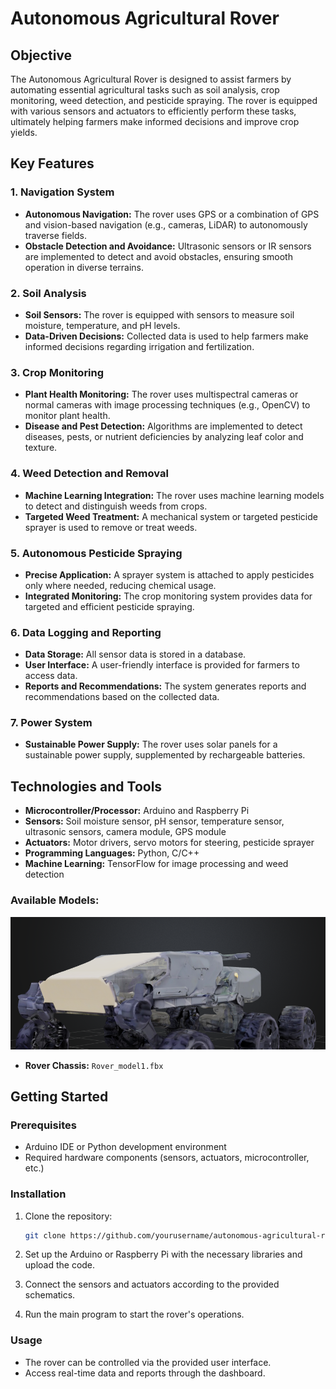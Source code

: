 # Autonomous Agricultural Rover


## Objective
The Autonomous Agricultural Rover is designed to assist farmers by automating essential agricultural tasks such as soil analysis, crop monitoring, weed detection, and pesticide spraying. The rover is equipped with various sensors and actuators to efficiently perform these tasks, ultimately helping farmers make informed decisions and improve crop yields.

## Key Features

### 1. Navigation System
- **Autonomous Navigation:** The rover uses GPS or a combination of GPS and vision-based navigation (e.g., cameras, LiDAR) to autonomously traverse fields.
- **Obstacle Detection and Avoidance:** Ultrasonic sensors or IR sensors are implemented to detect and avoid obstacles, ensuring smooth operation in diverse terrains.

### 2. Soil Analysis
- **Soil Sensors:** The rover is equipped with sensors to measure soil moisture, temperature, and pH levels.
- **Data-Driven Decisions:** Collected data is used to help farmers make informed decisions regarding irrigation and fertilization.

### 3. Crop Monitoring
- **Plant Health Monitoring:** The rover uses multispectral cameras or normal cameras with image processing techniques (e.g., OpenCV) to monitor plant health.
- **Disease and Pest Detection:** Algorithms are implemented to detect diseases, pests, or nutrient deficiencies by analyzing leaf color and texture.

### 4. Weed Detection and Removal
- **Machine Learning Integration:** The rover uses machine learning models to detect and distinguish weeds from crops.
- **Targeted Weed Treatment:** A mechanical system or targeted pesticide sprayer is used to remove or treat weeds.

### 5. Autonomous Pesticide Spraying
- **Precise Application:** A sprayer system is attached to apply pesticides only where needed, reducing chemical usage.
- **Integrated Monitoring:** The crop monitoring system provides data for targeted and efficient pesticide spraying.

### 6. Data Logging and Reporting
- **Data Storage:** All sensor data is stored in a database.
- **User Interface:** A user-friendly interface is provided for farmers to access data.
- **Reports and Recommendations:** The system generates reports and recommendations based on the collected data.

### 7. Power System
- **Sustainable Power Supply:** The rover uses solar panels for a sustainable power supply, supplemented by rechargeable batteries.

## Technologies and Tools
- **Microcontroller/Processor:** Arduino and Raspberry Pi
- **Sensors:** Soil moisture sensor, pH sensor, temperature sensor, ultrasonic sensors, camera module, GPS module
- **Actuators:** Motor drivers, servo motors for steering, pesticide sprayer
- **Programming Languages:** Python, C/C++
- **Machine Learning:** TensorFlow for image processing and weed detection



### Available Models:
![Rover](rover_model1.png)

- **Rover Chassis:** `Rover_model1.fbx`
## Getting Started

### Prerequisites
- Arduino IDE or Python development environment
- Required hardware components (sensors, actuators, microcontroller, etc.)

### Installation
1. Clone the repository:
   ```bash
   git clone https://github.com/yourusername/autonomous-agricultural-rover.git
   ```
2. Set up the Arduino or Raspberry Pi with the necessary libraries and upload the code.

3. Connect the sensors and actuators according to the provided schematics.

4. Run the main program to start the rover's operations.

### Usage
- The rover can be controlled via the provided user interface.
- Access real-time data and reports through the dashboard.


